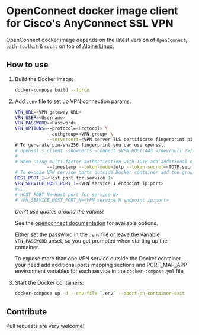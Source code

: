 OpenConnect docker image client for Cisco's AnyConnect SSL VPN
==============================================

 OpenConnect docker image depends on the latest version of `OpenConnect`, `oath-toolkit` & `socat` on top of [Alpine Linux](http://www.alpinelinux.org/).

How to use
-----

1. Build the Docker image:

    ```bash
    docker-compose build --force
    ```

1. Add `.env` file to set up VPN connection params:

    ```bash
    VPN_URL=<VPN gateway URL>
    VPN_USER=<Username>
    VPN_PASSWORD=<Password>
    VPN_OPTIONS=--protocol=<Protocol> \
                --authgroup=<VPN group> \
                --servercert=<VPN server TLS certificate fingerprint pin-sha256 type> \
    # To generate pin-sha256 fingerprint you can use openssl:
    # openssl s_client -showcerts -connect $VPN_HOST:443 </dev/null 2>/dev/null | openssl x509 -outform der | openssl dgst -sha256 -binary | openssl enc -base64
    #
    # When using multi-factor authentication with TOTP add additional options:
                --timestamp --token-mode=totp --token-secret=<TOTP secret>
    # To expose VPN service ports outside Docker container add the group of environment variables for each VPN service:
    HOST_PORT_1=<Host port for service 1>
    VPN_SERVICE_HOST_PORT_1=<VPN service 1 endpoint ip:port>
    #...
    # HOST_PORT_N=<Host port for service N>
    # VPN_SERVICE_HOST_PORT_N=<VPN service N endpoint ip:port>
    ```

    _Don't use quotes around the values!_

    See the [openconnect documentation](https://www.infradead.org/openconnect/manual.html) for available options.

    Either set the password in the `.env` file or leave the variable `VPN_PASSWORD` unset, so you get prompted when starting up the container.

    To expose more than one VPN service outside the Docker container your need add additional ports mapping sections and PORT_MAP_APP environment variables for each service in the `docker-compose.yml` file

1. Start the Docker containers:

    ```bash
    docker-compose up -d --env-file `.env` --abort-on-container-exit
    ```

Contribute
----

Pull requests are very welcome!
